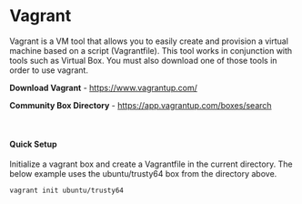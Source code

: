 # Vagrant

Vagrant is a VM tool that allows you to easily create and provision a virtual machine based on a script (Vagrantfile). This tool works in conjunction with tools such as Virtual Box. You must also download one of those tools in order to use vagrant.

**Download Vagrant** - https://www.vagrantup.com/​

**Community Box Directory** - https://app.vagrantup.com/boxes/search​

<br/>

#### Quick Setup
Initialize a vagrant box and create a Vagrantfile in the current directory. The below example uses the ubuntu/trusty64 box from the directory above.
```
vagrant init ubuntu/trusty64
```
